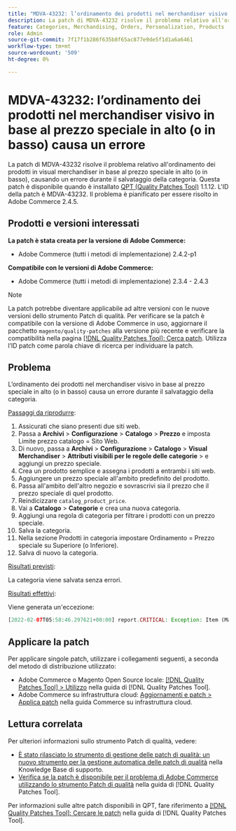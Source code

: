 ```yaml
---
title: "MDVA-43232: l’ordinamento dei prodotti nel merchandiser visivo in base al prezzo speciale in alto (o in basso) causa un errore"
description: La patch di MDVA-43232 risolve il problema relativo all'ordinamento dei prodotti in visual merchandiser in base al prezzo speciale in alto (o in basso), causando un errore durante il salvataggio della categoria. Questa patch è disponibile quando è installato [Quality Patches Tool (QPT)](https://experienceleague.adobe.com/en/docs/commerce-knowledge-base/kb/announcements/commerce-announcements/magento-quality-patches-released-new-tool-to-self-serve-quality-patches) 1.1.12. L'ID della patch è MDVA-43232. Il problema è pianificato per essere risolto in Adobe Commerce 2.4.5.
feature: Categories, Merchandising, Orders, Personalization, Products
role: Admin
source-git-commit: 7f17f1b286f635b8f65ac877e9de5f1d1a6a6461
workflow-type: tm+mt
source-wordcount: '509'
ht-degree: 0%

---
```


# MDVA-43232: l’ordinamento dei prodotti nel merchandiser visivo in base al prezzo speciale in alto (o in basso) causa un errore

La patch di MDVA-43232 risolve il problema relativo all&#39;ordinamento dei prodotti in visual merchandiser in base al prezzo speciale in alto (o in basso), causando un errore durante il salvataggio della categoria. Questa patch è disponibile quando è installato [QPT (Quality Patches Tool)](https://experienceleague.adobe.com/en/docs/commerce-knowledge-base/kb/announcements/commerce-announcements/magento-quality-patches-released-new-tool-to-self-serve-quality-patches) 1.1.12. L&#39;ID della patch è MDVA-43232. Il problema è pianificato per essere risolto in Adobe Commerce 2.4.5.

## Prodotti e versioni interessati

**La patch è stata creata per la versione di Adobe Commerce:**

* Adobe Commerce (tutti i metodi di implementazione) 2.4.2-p1

**Compatibile con le versioni di Adobe Commerce:**

* Adobe Commerce (tutti i metodi di implementazione) 2.3.4 - 2.4.3

>[!NOTE]
>
>La patch potrebbe diventare applicabile ad altre versioni con le nuove versioni dello strumento Patch di qualità. Per verificare se la patch è compatibile con la versione di Adobe Commerce in uso, aggiornare il pacchetto `magento/quality-patches` alla versione più recente e verificare la compatibilità nella pagina [[!DNL Quality Patches Tool]: Cerca patch](https://experienceleague.adobe.com/en/docs/commerce-knowledge-base/kb/announcements/commerce-announcements/magento-quality-patches-released-new-tool-to-self-serve-quality-patches). Utilizza l’ID patch come parola chiave di ricerca per individuare la patch.

## Problema

L’ordinamento dei prodotti nel merchandiser visivo in base al prezzo speciale in alto (o in basso) causa un errore durante il salvataggio della categoria.

<u>Passaggi da riprodurre</u>:

1. Assicurati che siano presenti due siti web.
1. Passa a **Archivi** > **Configurazione** > **Catalogo** > **Prezzo** e imposta Limite prezzo catalogo = Sito Web.
1. Di nuovo, passa a **Archivi** > **Configurazione** > **Catalogo** > **Visual Merchandiser** > **Attributi visibili per le regole delle categorie** > e aggiungi un prezzo speciale.
1. Crea un prodotto semplice e assegna i prodotti a entrambi i siti web.
1. Aggiungere un prezzo speciale all&#39;ambito predefinito del prodotto.
1. Passa all&#39;ambito dell&#39;altro negozio e sovrascrivi sia il prezzo che il prezzo speciale di quel prodotto.
1. Reindicizzare `catalog_product_price`.
1. Vai a **Catalogo** > **Categorie** e crea una nuova categoria.
1. Aggiungi una regola di categoria per filtrare i prodotti con un prezzo speciale.
1. Salva la categoria.
1. Nella sezione Prodotti in categoria impostare Ordinamento = Prezzo speciale su Superiore (o Inferiore).
1. Salva di nuovo la categoria.

<u>Risultati previsti</u>:

La categoria viene salvata senza errori.

<u>Risultati effettivi</u>:

Viene generata un&#39;eccezione:

```php
[2022-02-07T05:58:46.297621+00:00] report.CRITICAL: Exception: Item (Magento\Catalog\Model\Product\Interceptor) with the same ID "1" already exists. in /lib/internal/Magento/Framework/Data/Collection.php:407
```

## Applicare la patch

Per applicare singole patch, utilizzare i collegamenti seguenti, a seconda del metodo di distribuzione utilizzato:

* Adobe Commerce o Magento Open Source locale: [[!DNL Quality Patches Tool] > Utilizzo](/help/tools/quality-patches-tool/usage.md) nella guida di [!DNL Quality Patches Tool].
* Adobe Commerce su infrastruttura cloud: [Aggiornamenti e patch > Applica patch](https://experienceleague.adobe.com/docs/commerce-cloud-service/user-guide/develop/upgrade/apply-patches.html) nella guida Commerce su infrastruttura cloud.

## Lettura correlata

Per ulteriori informazioni sullo strumento Patch di qualità, vedere:

* [È stato rilasciato lo strumento di gestione delle patch di qualità: un nuovo strumento per la gestione automatica delle patch di qualità](https://experienceleague.adobe.com/en/docs/commerce-knowledge-base/kb/announcements/commerce-announcements/magento-quality-patches-released-new-tool-to-self-serve-quality-patches) nella Knowledge Base di supporto.
* [Verifica se la patch è disponibile per il problema di Adobe Commerce utilizzando lo strumento Patch di qualità](/help/tools/quality-patches-tool/patches-available-in-qpt/check-patch-for-magento-issue-with-magento-quality-patches.md) nella guida di [!DNL Quality Patches Tool].

Per informazioni sulle altre patch disponibili in QPT, fare riferimento a [[!DNL Quality Patches Tool]: Cercare le patch](https://experienceleague.adobe.com/tools/commerce-quality-patches/index.html) nella guida di [!DNL Quality Patches Tool].
